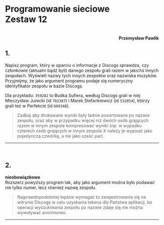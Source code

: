 # **Programowanie sieciowe** <br/> **Zestaw 12**
<br>
<div style="text-align: right"><b>Przemysław Pawlik</b></div>

## **1.**
Napisz program, który w oparciu o informacje z Discogs sprawdza, czy członkowie (aktualni bądź byli) danego zespołu grali razem w jakichś innych zespołach. Wyświetl nazwy tych innych zespołów oraz nazwiska muzyków. Przyjmijmy, że jako argument programu podaje się numeryczny identyfikator zespołu w bazie Discogs.

Dla przykładu: `359282` to Budka Suflera, według Discogs grali w niej Mieczysław Jurecki (id `702387`) i Marek Stefankiewicz (id `532854`), którzy grali też w Perfekcie (id `669348`).

>Zadbaj aby drukowane wyniki były ładnie posortowane po nazwie zespołu, oraz aby w przypadku więcej niż dwóch osób grających razem w innym zespole kompresować wyniki (np. w wypadku czterech osób grających w innym zespole X należy je wypisać jako pojedynczą czwórkę, a nie jako sześć par).

----------
<br>

## **2.**
**nieobowiązkowe**<br>
Rozszerz powyższy program tak, aby jako argument można było podawać nie tylko numer, lecz również nazwę zespołu.
>Najprawdopodobniej będzie wymagać to zarejestrowania się na witrynie Discogs w celu uzyskania tokena dla Państwa aplikacji, bo operacji wyszukiwania zespołu po nazwie zdaje się nie można wywoływać anonimowo.
----------
<br>

